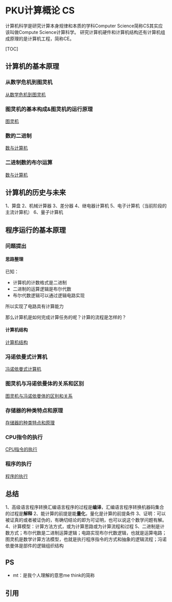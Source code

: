 # PKU计算概论 CS

计算机科学是研究计算本身规律和本质的学科Computer Science简称CS其实应该叫做Compute Science计算科学。
研究计算机硬件和计算机结构还有计算机组成原理的是计算机工程，简称CE。

[TOC]

## 计算机的基本原理
### 从数学危机到图灵机
[从数学危机到图灵机](./从数学危机到图灵机.md)

### 图灵机的基本构成&图灵机的运行原理
[图灵机](./图灵机.md)

### 数的二进制
[数与计算机](./数与计算机.md)

### 二进制数的布尔运算
[数与计算机](./数与计算机.md)

## 计算机的历史与未来

1、算盘
2、机械计算器
3、差分器
4、继电器计算机
5、电子计算机（当前阶段的主流计算机）
6、量子计算机

## 程序运行的基本原理
### 问题提出
#### 思路整理
已知：

- 计算机的计数格式是二进制
- 二进制的运算逻辑是布尔代数
- 布尔代数逻辑可以通过逻辑电路实现

所以实现了电路具有计算能力

那么计算机是如何完成计算任务的呢？计算的流程是怎样的？

#### 计算机结构
[计算机结构](./计算机结构.md)

### 冯诺依曼式计算机
[冯诺依曼式计算机](./冯诺依曼式计算机.md)

### 图灵机与冯诺依曼体的关系和区别
[图灵机与冯诺依曼体的区别和关系](./图灵机与冯诺依曼体的区别和关系.md)

### 存储器的种类特点和原理
[存储器的种类特点和原理](./存储器的种类特点和原理.md)

### CPU指令的执行
[CPU指令的执行](./CPU指令的执行.md)

### 程序的执行
[程序的执行](./程序的执行.md)

## 总结
1、高级语言程序转换汇编语言程序的过程是**编译**，汇编语言程序转换机器码集合的过程是**解释**
2、能计算的前提是能**量化**，量化是计算的前提条件
3、证明：可以被证真的或者被证伪的，有确切结论的即为可证明，也可以说这个数学问题有解。
4、计算模型：计算方法方式，或为计算思路或为计算流程和过程
5、二进制是计数方式；布尔代数是二进制运算逻辑；电路实现布尔代数逻辑，也就是运算电路；图灵机是数学计算方法模型，也就是执行程序指令的方式和抽象的逻辑流程；冯诺依曼体是部件的逻辑组织结构

## PS
- mt：是我个人理解的意思me think的简称

## 引用